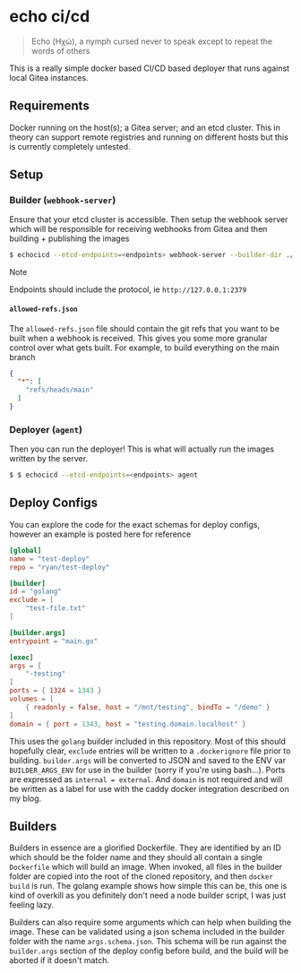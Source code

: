# echo ci/cd

> Echo (Ηχώ), a nymph cursed never to speak except to repeat the words of others

This is a really simple docker based CI/CD based deployer that runs against local Gitea instances.

## Requirements

Docker running on the host(s); a Gitea server; and an etcd cluster. This in theory can support remote registries and
running on different hosts but this is currently completely untested.

## Setup

### Builder (`webhook-server`)

Ensure that your etcd cluster is accessible. Then setup the webhook server which will be responsible for receiving
webhooks from Gitea and then building + publishing the images

```bash
$ echocicd --etcd-endpoints=<endpoints> webhook-server --builder-dir ./builders --allowed-refs-file allowed-refs.json
```

> [!NOTE]
> Endpoints should include the protocol, ie `http://127.0.0.1:2379`

#### `allowed-refs.json`

The `allowed-refs.json` file should contain the git refs that you want to be built when a webhook is received. This
gives you some more granular control over what gets built. For example, to build everything on the main branch

```json
{
  "*": [
    "refs/heads/main"
  ]
}
```

### Deployer (`agent`)

Then you can run the deployer! This is what will actually run the images written by the server.

```bash
$ $ echocicd --etcd-endpoints=<endpoints> agent
```

## Deploy Configs

You can explore the code for the exact schemas for deploy configs, however an example is posted here for reference

```toml
[global]
name = "test-deploy"
repo = "ryan/test-deploy"

[builder]
id = "golang"
exclude = [
    "test-file.txt"
]

[builder.args]
entrypoint = "main.go"

[exec]
args = [
    "-testing"
]
ports = { 1324 = 1343 }
volumes = [
    { readonly = false, host = "/mnt/testing", bindTo = "/demo" }
]
domain = { port = 1343, host = "testing.domain.localhost" }
```

This uses the `golang` builder included in this repository. Most of this should hopefully clear, `exclude` entries will
be written to a `.dockerignore` file prior to building. `builder.args` will be converted to JSON and saved to the ENV
var `BUILDER_ARGS_ENV` for use in the builder (sorry if you're using bash...). Ports are expressed
as `internal = external`. And `domain` is not required and will be written as a label for use with the caddy docker
integration described on my blog.

## Builders

Builders in essence are a glorified Dockerfile. They are identified by an ID which should be the folder name and they
should all contain a single `Dockerfile` which will build an image. When invoked, all files in the builder folder are
copied into the root of the cloned repository, and then `docker build` is run. The golang example shows how simple this
can be, this one is kind of overkill as you definitely don't need a node builder script, I was just feeling lazy.

Builders can also require some arguments which can help when building the image. These can be validated using a json
schema included in the builder folder with the name `args.schema.json`. This schema will be run against
the `builder.args` section of the deploy config before build, and the build will be aborted if it doesn't match. 